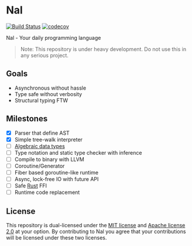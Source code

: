 Nal
=====

[![Build Status](https://travis-ci.org/HyeonuPark/Nal.svg?branch=master)](https://travis-ci.org/HyeonuPark/Nal)
[![codecov](https://codecov.io/gh/HyeonuPark/Nal/branch/master/graph/badge.svg)](https://codecov.io/gh/HyeonuPark/Nal)

Nal - Your daily programming language

> Note: This repository is under heavy development.
Do not use this in any serious project.

## Goals

- Asynchronous without hassle
- Type safe without verbosity
- Structural typing FTW

## Milestones

- [x] Parser that define AST
- [x] Simple tree-walk interpreter
- [ ] [Algebraic data types][adt]
- [ ] Type notation and static type checker with inference
- [ ] Compile to binary with LLVM
- [ ] Coroutine/Generator
- [ ] Fiber based goroutine-like runtime
- [ ] Async, lock-free IO with future API
- [ ] Safe [Rust][rust] FFI
- [ ] Runtime code replacement

## License

This repository is dual-licensed under the [MIT license][license-mit]
and [Apache license 2.0][license-apl] at your option.
By contributing to Nal you agree that your contributions will be licensed
under these two licenses.

<!-- links -->

[adt]: https://en.wikipedia.org/wiki/Algebraic_data_type
[rust]: https://www.rust-lang.org/
[license-mit]: ./LICENSE-MIT
[license-apl]: ./LICENSE-APACHE
